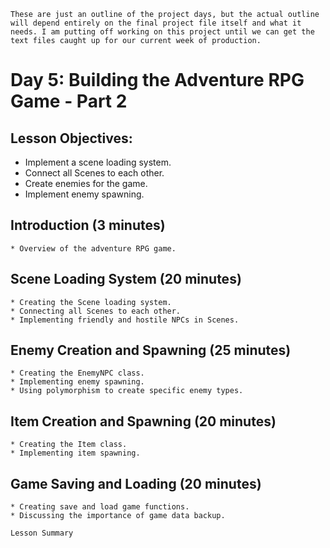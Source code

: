 ```
These are just an outline of the project days, but the actual outline will depend entirely on the final project file itself and what it needs. I am putting off working on this project until we can get the text files caught up for our current week of production.
```

# Day 5: Building the Adventure RPG Game - Part 2
## Lesson Objectives:
* Implement a scene loading system.
* Connect all Scenes to each other.
* Create enemies for the game.
* Implement enemy spawning.

## Introduction (3 minutes)
    * Overview of the adventure RPG game.

## Scene Loading System (20 minutes)
    * Creating the Scene loading system.
    * Connecting all Scenes to each other.
    * Implementing friendly and hostile NPCs in Scenes.

## Enemy Creation and Spawning (25 minutes)
    * Creating the EnemyNPC class.
    * Implementing enemy spawning.
    * Using polymorphism to create specific enemy types.

## Item Creation and Spawning (20 minutes)
    * Creating the Item class.
    * Implementing item spawning.

## Game Saving and Loading (20 minutes)
    * Creating save and load game functions.
    * Discussing the importance of game data backup.

    Lesson Summary